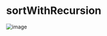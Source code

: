 # sortWithRecursion

![image](https://github.com/mdarif25/sortWithRecursion/assets/109437867/28d5b09e-bc4b-4854-b897-fb539db1baa9)


